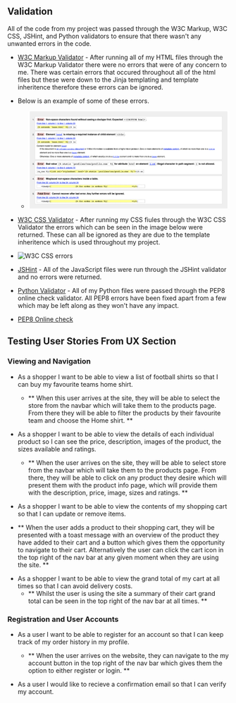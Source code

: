 ## Validation

All of the code from my project was passed through the W3C Markup, W3C CSS, JSHint, and Python validators to ensure that there wasn't any unwanted errors in the code.

* [W3C Markup Validator](https://validator.w3.org/) - After running all of my HTML files through the W3C Markup Validator there were no errors that were of any concern to me. There was certain errors that occured throughout all of the html files but these were down to the Jinja templating and template inheritence therefore these errors can be ignored. 

* Below is an example of some of these errors.
    - ![W3C Markup errors](static/readme_images/markup-errors.png)

* [W3C CSS Validator](https://validator.w3.org/#validate_by_input) - After running my CSS fiules through the W3C CSS Validator the errors which can be seen in the image below were returned. These can all be ignored as they are due to the template inheritence which is used throughout my project.
 - ![W3C CSS errors](static/readme_images/w3c-errors.png)

* [JSHint](https://jshint.com/) - All of the JavaScript files were run through the JSHint validator and no errors were returned. 

* [Python Validator](http://pep8online.com/) - All of my Python files were passed through the PEP8 online check validator. All PEP8 errors have been fixed apart from a few which may be left along as they won't have any impact.
 - [PEP8 Online check](http://pep8online.com/)

## Testing User Stories From UX Section

### Viewing and Navigation
* As a shopper I want to be able to view a list of football shirts so that I can buy my favourite teams home shirt.
    - ** When this user arrives at the site, they will be able to select the store from the navbar which will take them to the products page. From there they will be able to filter the products by their favourite team and choose the Home shirt. **

* As a shopper I want to be able to view the details of each individual product so I can see the price, description, images of the product, the sizes available and ratings.
    - ** When the user arrives on the site, they will be able to select store from the navbar which will take them to the products page. From there, they will be able to click on any product they desire which will present them with the product info page, which will provide them with the description, price, image, sizes and ratings. **

* As a shopper I want to be able to view the contents of my shopping cart so that I can update or remove items.
 - ** When the user adds a product to their shopping cart, they will be presented with a toast message with an overview of the product they have added to their cart and a button which gives them the opportunity to navigate to their cart. Alternatively the user can click the cart icon in the top right of the nav bar at any given moment when they are using the site. **

* As a shopper I want to be able to view the grand total of my cart at all times so that I can avoid delivery costs.
    - ** Whilst the user is using the site a summary of their cart grand total can be seen in the top right of the nav bar at all times. **

### Registration and User Accounts
* As a user I want to be able to register for an account so that I can keep track of my order history in my profile.
    - ** When the user arrives on the website, they can navigate to the my account button in the top right of the nav bar which gives them the option to either register or login. **

* As a user I would like to recieve a confirmation email so that I can verify my account.






